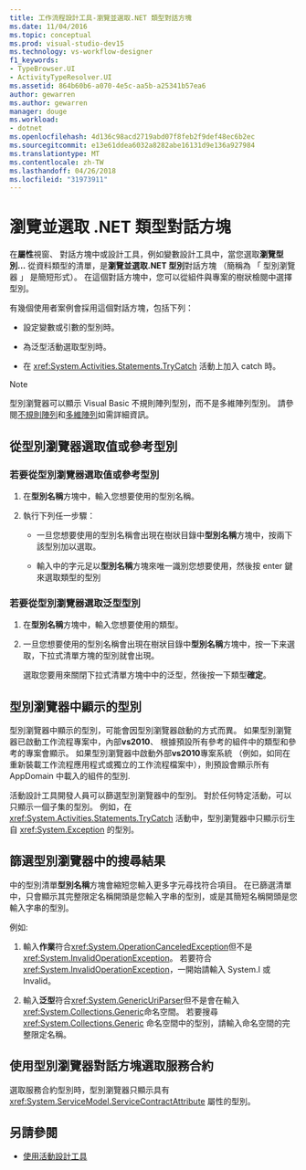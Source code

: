 ```yaml
---
title: 工作流程設計工具-瀏覽並選取.NET 類型對話方塊
ms.date: 11/04/2016
ms.topic: conceptual
ms.prod: visual-studio-dev15
ms.technology: vs-workflow-designer
f1_keywords:
- TypeBrowser.UI
- ActivityTypeResolver.UI
ms.assetid: 864b60b6-a070-4e5c-aa5b-a25341b57ea6
author: gewarren
ms.author: gewarren
manager: douge
ms.workload:
- dotnet
ms.openlocfilehash: 4d136c98acd2719abd07f8feb2f9def48ec6b2ec
ms.sourcegitcommit: e13e61ddea6032a8282abe16131d9e136a927984
ms.translationtype: MT
ms.contentlocale: zh-TW
ms.lasthandoff: 04/26/2018
ms.locfileid: "31973911"
---
```

# <a name="browse-and-select-a-net-type-dialog-box"></a>瀏覽並選取 .NET 類型對話方塊

在**屬性**視窗、 對話方塊中或設計工具，例如變數設計工具中，當您選取**瀏覽型別...** 從資料類型的清單，是**瀏覽並選取.NET 型別**對話方塊 （簡稱為 「 型別瀏覽器 」 是簡短形式）。 在這個對話方塊中，您可以從組件與專案的樹狀檢閱中選擇型別。

 有幾個使用者案例會採用這個對話方塊，包括下列：

-   設定變數或引數的型別時。

-   為泛型活動選取型別時。

-   在 <xref:System.Activities.Statements.TryCatch> 活動上加入 catch 時。

> [!NOTE]
> 型別瀏覽器可以顯示 Visual Basic 不規則陣列型別，而不是多維陣列型別。 請參閱[不規則陣列](http://go.microsoft.com/fwlink/?LinkId=195226)和[多維陣列](http://go.microsoft.com/fwlink/?LinkId=195227)如需詳細資訊。

## <a name="selecting-a-value-or-reference-type-from-the-type-browser"></a>從型別瀏覽器選取值或參考型別

### <a name="to-select-a-value-or-reference-type-from-the-type-browser"></a>若要從型別瀏覽器選取值或參考型別

1.  在**型別名稱**方塊中，輸入您想要使用的型別名稱。

2.  執行下列任一步驟：

    -   一旦您想要使用的型別名稱會出現在樹狀目錄中**型別名稱**方塊中，按兩下該型別加以選取。

    -   輸入中的字元足以**型別名稱**方塊來唯一識別您想要使用，然後按 enter 鍵來選取類型的型別

### <a name="to-select-a-generic-type-from-the-type-browser"></a>若要從型別瀏覽器選取泛型型別

1.  在**型別名稱**方塊中，輸入您想要使用的類型。

2.  一旦您想要使用的型別名稱會出現在樹狀目錄中**型別名稱**方塊中，按一下来選取，下拉式清單方塊的型別就會出現。

     選取您要用來關閉下拉式清單方塊中中的泛型，然後按一下類型**確定**。

## <a name="types-displayed-in-the-type-browser"></a>型別瀏覽器中顯示的型別
 型別瀏覽器中顯示的型別，可能會因型別瀏覽器啟動的方式而異。 如果型別瀏覽器已啟動工作流程專案中，內部**vs2010**、 根據預設所有參考的組件中的類型和參考的專案會顯示。 如果型別瀏覽器中啟動外部**vs2010**專案系統 （例如，如同在重新裝載工作流程應用程式或獨立的工作流程檔案中），則預設會顯示所有 AppDomain 中載入的組件的型別.

 活動設計工具開發人員可以篩選型別瀏覽器中的型別。 對於任何特定活動，可以只顯示一個子集的型別。 例如，在 <xref:System.Activities.Statements.TryCatch> 活動中，型別瀏覽器中只顯示衍生自 <xref:System.Exception> 的型別。

## <a name="filtering-search-results-in-the-type-browser"></a>篩選型別瀏覽器中的搜尋結果
 中的型別清單**型別名稱**方塊會縮短您輸入更多字元尋找符合項目。 在已篩選清單中，只會顯示其完整限定名稱開頭是您輸入字串的型別，或是其簡短名稱開頭是您輸入字串的型別。

 例如: 

1.  輸入**作業**符合<xref:System.OperationCanceledException>但不是<xref:System.InvalidOperationException>。 若要符合 <xref:System.InvalidOperationException>，一開始請輸入 System.I 或 Invalid。

2.  輸入**泛型**符合<xref:System.GenericUriParser>但不是會在輸入<xref:System.Collections.Generic>命名空間。 若要搜尋 <xref:System.Collections.Generic> 命名空間中的型別，請輸入命名空間的完整限定名稱。

## <a name="selecting-a-service-contract-using-the-type-browser-dialog"></a>使用型別瀏覽器對話方塊選取服務合約
 選取服務合約型別時，型別瀏覽器只顯示具有 <xref:System.ServiceModel.ServiceContractAttribute> 屬性的型別。

## <a name="see-also"></a>另請參閱

- [使用活動設計工具](../workflow-designer/using-the-activity-designers.md)